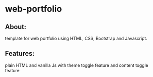 # web-portfolio

## About:
template for web portfolio using HTML, CSS, Bootstrap and Javascript.

## Features:
plain HTML and vanilla Js with theme toggle feature and content toggle feature